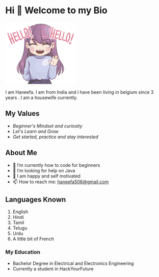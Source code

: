 # Hi 👋 Welcome to my Bio

![alt hello](../photos/Hello.gif)

I am Haneefa. I am from India and i have been living in belgium since 3 years .
I am a housewife currently.

## My Values

- _Beginner's Mindset and curiosity_
- _Let's Learn and Grow_
- _Get started, practice and stay interested_

## About Me

- 🌱 I’m currently how to code for beginners
- 🤔 I’m looking for help on Java
- 💬 I am happy and self motivated
- 📫 How to reach me: haneefa506@gmail.com

## Languages Known

1. English
2. Hindi
3. Tamil
4. Telugu
5. Urdu
6. A little bit of French

### My Education

- Bachelor Degree in Electrical and Electronics Engineering
- Currently a student in HackYourFuture
